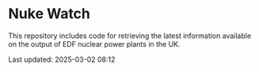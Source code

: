 # Nuke Watch

This repository includes code for retrieving the latest information available on the output of EDF nuclear power plants in the UK.

Last updated: 2025-03-02 08:12